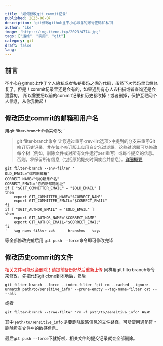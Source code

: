 ```yaml
---

title: '如何修改git commit记录'
published: 2023-06-07
description: 'git修改github里不小心泄露的账号密码和私钥'
author: 'ike'
image: 'https://img.ikeno.top/2023/4774.jpg'
tags: ["运维", "实用", "git"]
category: git
draft: false
lang: ''
---
```

## 前言
不小心在github上传了个人隐私或者私钥密码之类的代码，虽然下次代码里已经修复了，但是！commit记录里还是会有的，如果遇到有心人去扫描或者查询还是会泄露的。
所以需要把以前的commit记录和历史都改掉！或者删掉，保护互联网个人信息，从你我做起！

## 修改历史commit的邮箱和用户名
用git filter-branch命令来修改：
>git filter-branch命令 让您通过重写<rev-list选项>中提到的分支来重写Git修订历史记录，并在每个修订版上应用自定义过滤器。这些过滤器可以修改每个树（例如，删除文件或对所有文件运行perl重写）或每个提交的信息。否则，将保留所有信息（包括原始提交时间或合并信息）。[详细概要](https://github.com/apachecn/git-doc-zh/blob/master/docs/59.md)

```shell
git filter-branch --env-filter '
OLD_EMAIL="你的旧邮箱"
CORRECT_NAME="你的新用户名"
CORRECT_EMAIL="你的新邮箱地址"
if [ "$GIT_COMMITTER_EMAIL" = "$OLD_EMAIL" ]
then
    export GIT_COMMITTER_NAME="$CORRECT_NAME"
    export GIT_COMMITTER_EMAIL="$CORRECT_EMAIL"
fi
if [ "$GIT_AUTHOR_EMAIL" = "$OLD_EMAIL" ]
then
    export GIT_AUTHOR_NAME="$CORRECT_NAME"
    export GIT_AUTHOR_EMAIL="$CORRECT_EMAIL"
fi
' --tag-name-filter cat -- --branches --tags
```
等全部修改完成后用 ```git push --force```命令即可修改完毕

## 修改历史commit的文件
<font color="#dd0000">相关文件可能也会删除！请提前备份好然后重新上传</font>
同样用git filterbranch命令来修改，先把代码git clone到本地后，然后
```shell
git filter-branch --force --index-filter 'git rm --cached --ignore-unmatch path/to/sensitive_info' --prune-empty --tag-name-filter cat -- --all
```
或者
```shell
git filter-branch --tree-filter 'rm -f path/to/sensitive_info' HEAD
```
其中 `path/to/sensitive_info` 是要删除敏感信息的文件路径，可以使用通配符 `*` 删除所有文件中的敏感信息。

最后```git push --force```下就好啦，相关文件的提交记录就会全部删除。
